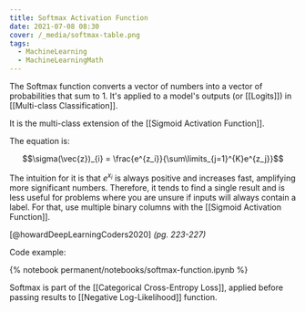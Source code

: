 ```yaml
---
title: Softmax Activation Function
date: 2021-07-08 08:30
cover: /_media/softmax-table.png
tags:
  - MachineLearning
  - MachineLearningMath
---
```


The Softmax function converts a vector of numbers into a vector of probabilities that sum to 1. It's applied to a model's outputs (or [[Logits]]) in [[Multi-class Classification]].

It is the multi-class extension of the [[Sigmoid Activation Function]].
 
 The equation is:
 
 $$\sigma(\vec{z})_{i} = \frac{e^{z_i}}{\sum\limits_{j=1}^{K}e^{z_j}}$$
 
 The intuition for it is that $e^{x_i}$ is always positive and increases fast, amplifying more significant numbers. Therefore, it tends to find a single result and is less useful for problems where you are unsure if inputs will always contain a label. For that, use multiple binary columns with the [[Sigmoid Activation Function]].
 
 [@howardDeepLearningCoders2020] *(pg. 223-227)*
 
 Code example:
 
 {% notebook permanent/notebooks/softmax-function.ipynb %}

Softmax is part of the [[Categorical Cross-Entropy Loss]], applied before passing results to [[Negative Log-Likelihood]] function.